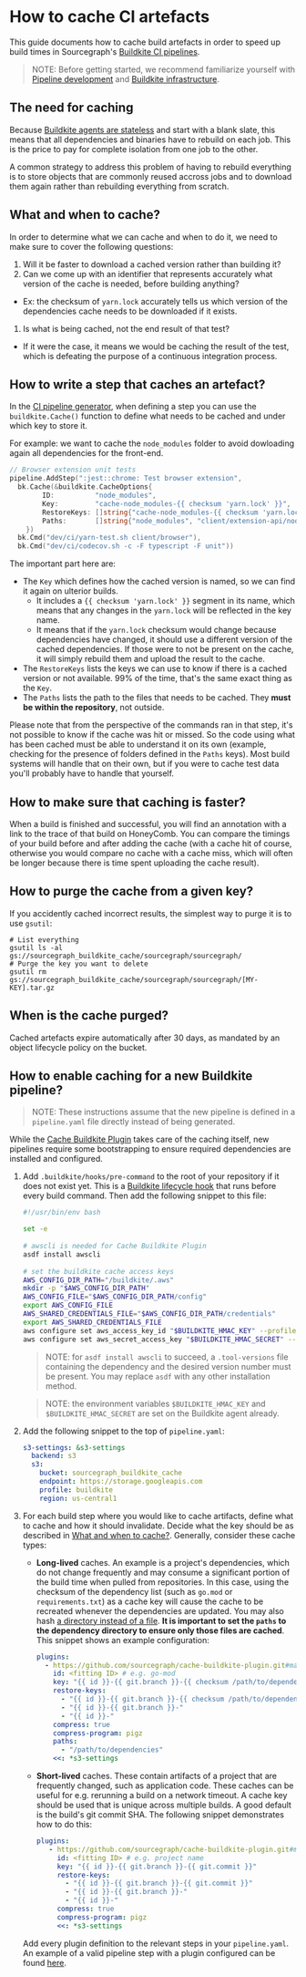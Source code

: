 # How to cache CI artefacts

This guide documents how to cache build artefacts in order to speed up build times in Sourcegraph's [Buildkite CI pipelines](../background-information/ci/index.md#buildkite-pipelines).

> NOTE: Before getting started, we recommend familiarize yourself with [Pipeline development](../background-information/ci/development.md) and [Buildkite infrastructure](../background-information/ci/development.md#buildkite-infrastructure).

## The need for caching

Because [Buildkite agents are stateless](../background-information/ci/development.md#buildkite-infrastructure) and start with a blank slate, this means that all dependencies and binaries have to rebuild on each job. This is the price to pay for complete isolation from one job to the other.

A common strategy to address this problem of having to rebuild everything is to store objects that are commonly reused accross jobs and to download them again rather than rebuilding everything from scratch.

## What and when to cache?

In order to determine what we can cache and when to do it, we need to make sure to cover the following questions:

1. Will it be faster to download a cached version rather than building it?
1. Can we come up with an identifier that represents accurately what version of the cache is needed, before building anything?
  - Ex: the checksum of `yarn.lock` accurately tells us which version of the dependencies cache needs to be downloaded if it exists.
1. Is what is being cached, not the end result of that test?
  - If it were the case, it means we would be caching the result of the test, which is defeating the purpose of a continuous integration process.

## How to write a step that caches an artefact?

In the [CI pipeline generator](../background-information/ci/development.md), when defining a step you can use the `buildkite.Cache()` function to define what needs to be cached and under which key to store it.

For example: we want to cache the `node_modules` folder to avoid dowloading again all dependencies for the front-end.

```go
// Browser extension unit tests
pipeline.AddStep(":jest::chrome: Test browser extension",
  bk.Cache(&buildkite.CacheOptions{
		ID:          "node_modules",
		Key:         "cache-node_modules-{{ checksum 'yarn.lock' }}",
		RestoreKeys: []string{"cache-node_modules-{{ checksum 'yarn.lock' }}"},
		Paths:       []string{"node_modules", "client/extension-api/node_modules"},
	})
  bk.Cmd("dev/ci/yarn-test.sh client/browser"),
  bk.Cmd("dev/ci/codecov.sh -c -F typescript -F unit"))
```

The important part here are:

- The `Key` which defines how the cached version is named, so we can find it again on ulterior builds.
  - It includes a `{{ checksum 'yarn.lock' }}` segment in its name, which means that any changes in the `yarn.lock` will be reflected in the key name.
  - It means that if the `yarn.lock` checksum would change because dependencies have changed, it should use a different version of the cached dependencies. If those were to not be present on the cache, it will simply rebuild them and upload the result to the cache.
- The `RestoreKeys` lists the keys we can use to know if there is a cached version or not available. 99% of the time, that's the same exact thing as the `Key`.
- The `Paths` lists the path to the files that needs to be cached. They **must be within the repository**, not outside.

Please note that from the perspective of the commands ran in that step, it's not possible to know if the cache was hit or missed. So the code using what has been cached must be able to understand it on its own (example, checking for the presence of folders defined in the `Paths` keys). Most build systems will handle that on their own, but if you were to cache test data you'll probably have to handle that yourself.

## How to make sure that caching is faster?

When a build is finished and successful, you will find an annotation with a link to the trace of that build on HoneyComb. You can compare the timings of your build before and after adding the cache (with a cache hit of course, otherwise you would compare no cache with a cache miss, which will often be longer because there is time spent uploading the cache result).

## How to purge the cache from a given key?

If you accidently cached incorrect results, the simplest way to purge it is to use `gsutil`:

```
# List everything
gsutil ls -al gs://sourcegraph_buildkite_cache/sourcegraph/sourcegraph/
# Purge the key you want to delete
gsutil rm gs://sourcegraph_buildkite_cache/sourcegraph/sourcegraph/[MY-KEY].tar.gz
```

## When is the cache purged?

Cached artefacts expire automatically after 30 days, as mandated by an object lifecycle policy on the bucket.

## How to enable caching for a new Buildkite pipeline?

> NOTE: These instructions assume that the new pipeline is defined in a `pipeline.yaml` file directly instead of being generated.
 
While the [Cache Buildkite Plugin](https://github.com/sourcegraph/cache-buildkite-plugin) takes care of the caching itself, new pipelines require some bootstrapping to ensure required dependencies are installed and configured.

1. Add `.buildkite/hooks/pre-command` to the root of your repository if it does not exist yet. This is a [Buildkite lifecycle hook](https://buildkite.com/docs/agent/v3/hooks#job-lifecycle-hooks) that runs before every build command. Then add the following snippet to this file:
   ```bash
   #!/usr/bin/env bash
   
   set -e
  
   # awscli is needed for Cache Buildkite Plugin
   asdf install awscli
  
   # set the buildkite cache access keys
   AWS_CONFIG_DIR_PATH="/buildkite/.aws"
   mkdir -p "$AWS_CONFIG_DIR_PATH"
   AWS_CONFIG_FILE="$AWS_CONFIG_DIR_PATH/config"
   export AWS_CONFIG_FILE
   AWS_SHARED_CREDENTIALS_FILE="$AWS_CONFIG_DIR_PATH/credentials"
   export AWS_SHARED_CREDENTIALS_FILE
   aws configure set aws_access_key_id "$BUILDKITE_HMAC_KEY" --profile buildkite
   aws configure set aws_secret_access_key "$BUILDKITE_HMAC_SECRET" --profile buildkite
   ```
   > NOTE: for `asdf install awscli` to succeed, a `.tool-versions` file containing the dependency and the desired version number must be present. You may replace `asdf` with any other installation method.

   > NOTE: the environment variables `$BUILDKITE_HMAC_KEY` and `$BUILDKITE_HMAC_SECRET` are set on the Buildkite agent already.

2. Add the following snippet to the top of `pipeline.yaml`:
   ```yaml
   s3-settings: &s3-settings
     backend: s3
     s3:
       bucket: sourcegraph_buildkite_cache
       endpoint: https://storage.googleapis.com
       profile: buildkite
       region: us-central1
   ```
   
3. For each build step where you would like to cache artifacts, define what to cache and how it should invalidate. Decide what the key should be as described in [What and when to cache?](#what-and-when-to-cache). Generally, consider these cache types:   
   
    * **Long-lived** caches. An example is a project's dependencies, which do not change frequently and may consume a significant portion of the build time when pulled from repositories. In this case, using the checksum of the dependency list (such as `go.mod` or `requirements.txt`) as a cache key will cause the cache to be recreated whenever the dependencies are updated. You may also hash [a directory instead of a file](https://github.com/sourcegraph/cache-buildkite-plugin#hashing-checksum-against-directory). **It is important to set the `paths` to the dependency directory to ensure only those files are cached**. This snippet shows an example configuration: 
       ```yaml
       plugins:
         - https://github.com/sourcegraph/cache-buildkite-plugin.git#master:
           id: <fitting ID> # e.g. go-mod
           key: "{{ id }}-{{ git.branch }}-{{ checksum /path/to/dependency-file }}"
           restore-keys:
             - "{{ id }}-{{ git.branch }}-{{ checksum /path/to/dependency-file }}"
             - "{{ id }}-{{ git.branch }}-"
             - "{{ id }}-"
           compress: true
           compress-program: pigz
           paths:
             - "/path/to/dependencies"
           <<: *s3-settings
        ```
   
    * **Short-lived** caches. These contain artifacts of a project that are frequently changed, such as application code. These caches can be useful for e.g. rerunning a build on a network timeout. A cache key should be used that is unique across multiple builds. A good default is the build's git commit SHA. The following snippet demonstrates how to do this:
      ```yaml
      plugins:
         - https://github.com/sourcegraph/cache-buildkite-plugin.git#master:
           id: <fitting ID> # e.g. project name
           key: "{{ id }}-{{ git.branch }}-{{ git.commit }}"
           restore-keys:
             - "{{ id }}-{{ git.branch }}-{{ git.commit }}"
             - "{{ id }}-{{ git.branch }}-"
             - "{{ id }}-"
           compress: true
           compress-program: pigz
           <<: *s3-settings
       ```

    Add every plugin definition to the relevant steps in your `pipeline.yaml`. An example of a valid pipeline step with a plugin configured can be found [here](https://sourcegraph.sourcegraph.com/github.com/sourcegraph/image-updater-pipeline/-/blob/.buildkite/image-updater/pipeline.yaml?L25).
